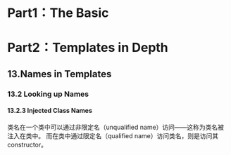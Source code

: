 # Part1：The Basic
# Part2：Templates in Depth
## 13.Names in Templates
### 13.2 Looking up Names
#### 13.2.3 Injected Class Names
类名在一个类中可以通过非限定名（unqualified name）访问——这称为类名被注入在类中。
而在类中通过限定名（qualified name）访问类名，则是访问其constructor。